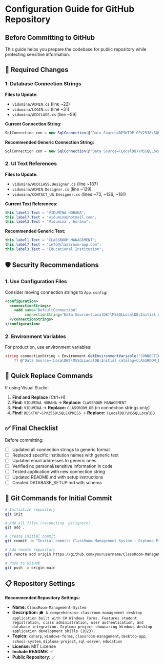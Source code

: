 # Configuration Guide for GitHub Repository

## Before Committing to GitHub

This guide helps you prepare the codebase for public repository while protecting sensitive information.

## 🔧 Required Changes

### 1. Database Connection Strings

**Files to Update:**
- `vidumina/ADMIN.cs` (line ~22)
- `vidumina/LOGIN.cs` (line ~31) 
- `vidumina/ADDCLASS.cs` (line ~59)

**Current Connection String:**
```csharp
SqlConnection con = new SqlConnection(@"Data Source=DESKTOP-GPV2538\SQLEXPRESS;Initial catalog=VIDUMINA;Integrated Security=True");
```

**Recommended Generic Connection String:**
```csharp
SqlConnection con = new SqlConnection(@"Data Source=(LocalDB)\MSSQLLocalDB;Initial catalog=CLASSROOM_DB;Integrated Security=True");
```

### 2. UI Text References

**Files to Update:**
- `vidumina/ADDCLASS.Designer.cs` (line ~187)
- `vidumina/ADMIN.Designer.cs` (line ~129)
- `vidumina/CONTACT_US.Designer.cs` (lines ~73, ~136, ~181)

**Current Text References:**
```csharp
this.label1.Text = "VIDUMINA HORANA";
this.label7.Text = "vidumina@hotmail.com";
this.label3.Text = "Vidumina , horana";
```

**Recommended Generic Text:**
```csharp
this.label1.Text = "CLASSROOM MANAGEMENT";
this.label7.Text = "info@classroom-app.com";
this.label3.Text = "Educational Institution";
```

## 🛡️ Security Recommendations

### 1. Use Configuration Files
Consider moving connection strings to `App.config`:

```xml
<configuration>
  <connectionStrings>
    <add name="DefaultConnection" 
         connectionString="Data Source=(LocalDB)\MSSQLLocalDB;Initial catalog=CLASSROOM_DB;Integrated Security=True" />
  </connectionStrings>
</configuration>
```

### 2. Environment Variables
For production, use environment variables:
```csharp
string connectionString = Environment.GetEnvironmentVariable("CONNECTION_STRING") 
    ?? @"Data Source=(LocalDB)\MSSQLLocalDB;Initial catalog=CLASSROOM_DB;Integrated Security=True";
```

## 📝 Quick Replace Commands

If using Visual Studio:
1. **Find and Replace** (Ctrl+H)
2. **Find:** `VIDUMINA HORANA` → **Replace:** `CLASSROOM MANAGEMENT`
3. **Find:** `VIDUMINA` → **Replace:** `CLASSROOM_DB` (in connection strings only)
4. **Find:** `DESKTOP-GPV2538\SQLEXPRESS` → **Replace:** `(LocalDB)\MSSQLLocalDB`

## ✅ Final Checklist

Before committing:
- [ ] Updated all connection strings to generic format
- [ ] Replaced specific institution names with generic text
- [ ] Updated email addresses to generic ones
- [ ] Verified no personal/sensitive information in code
- [ ] Tested application with new connection string
- [ ] Updated README.md with setup instructions
- [ ] Created DATABASE_SETUP.md with schema

## 🚀 Git Commands for Initial Commit

```bash
# Initialize repository
git init

# Add all files (respecting .gitignore)
git add .

# Create initial commit
git commit -m "Initial commit: ClassRoom Management System - Diploma Project 2023"

# Add remote repository
git remote add origin https://github.com/yourusername/ClassRoom-Management-System.git

# Push to GitHub
git push -u origin main
```

## 📋 Repository Settings

**Recommended Repository Settings:**
- **Name:** `ClassRoom-Management-System`
- **Description:** `🎓 A comprehensive classroom management desktop application built with C# Windows Forms. Features student registration, class administration, user authentication, and database integration. Diploma project showcasing Windows desktop application development skills (2023).`
- **Topics:** `csharp`, `windows-forms`, `classroom-management`, `desktop-app`, `school-system`, `diploma-project`, `sql-server`, `education`
- **License:** MIT License
- **Include README:** ✅
- **Public Repository:** ✅
